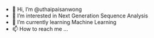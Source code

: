 - 👋 Hi, I’m @uthaipaisanwong
- 👀 I’m interested in Next Generation Sequence Analysis
- 🌱 I’m currently learning Machine Learning
- 📫 How to reach me ...

<!---
uthaipaisanwong/uthaipaisanwong is a ✨ special ✨ repository because its `README.md` (this file) appears on your GitHub profile.
You can click the Preview link to take a look at your changes.
--->
